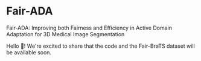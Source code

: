 # Fair-ADA
Fair-ADA: Improving both Fairness and Efficiency in Active Domain Adaptation for 3D Medical Image Segmentation

Hello 👋! We're excited to share that the code and the Fair-BraTS dataset will be available soon.
